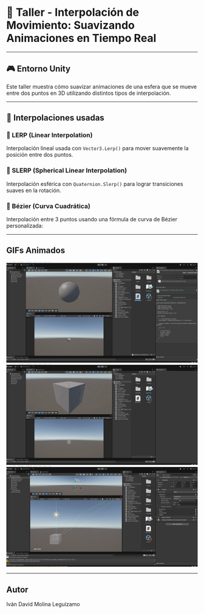 # 🧪 Taller - Interpolación de Movimiento: Suavizando Animaciones en Tiempo Real

---

## 🎮 Entorno Unity

Este taller muestra cómo suavizar animaciones de una esfera que se mueve entre dos puntos en 3D utilizando distintos tipos de interpolación.

---

## 🧠 Interpolaciones usadas

### 🔹 LERP (Linear Interpolation)
Interpolación lineal usada con `Vector3.Lerp()` para mover suavemente la posición entre dos puntos.

### 🔹 SLERP (Spherical Linear Interpolation)
Interpolación esférica con `Quaternion.Slerp()` para lograr transiciones suaves en la rotación.

### 🔹 Bézier (Curva Cuadrática)
Interpolación entre 3 puntos usando una fórmula de curva de Bézier personalizada:

---

## GIFs Animados

![Evidencia 1](./InterPolaMov1.gif)
![Evidencia 2](./InterPolaMov2.gif)
![Evidencia 3](./InterPolaMov3.gif)

---

## Autor
Iván David Molina Leguízamo
